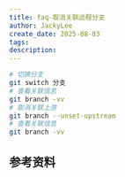 ```yaml
---
title: faq-取消关联远程分支
author: JackyLee
create_date: 2025-08-03
tags:
description:
---
```


```sh
# 切换分支
git switch 分支
# 查看关联信息
git branch -vv
# 取消关联上游
git branch --unset-upstream
# 查看关联信息
git branch -vv
```

## 参考资料
